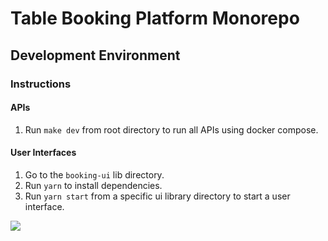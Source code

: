 # Table Booking Platform Monorepo

## Development Environment

### Instructions

#### APIs

1. Run `make dev` from root directory to run all APIs using docker compose.

#### User Interfaces

1. Go to the `booking-ui` lib directory. 
1. Run `yarn` to install dependencies.
1. Run `yarn start` from a specific ui library directory to start a user interface.

![](https://images.pexels.com/photos/1267708/pexels-photo-1267708.jpeg?cs=srgb&dl=four-women-sitting-on-benches-outside-building-1267708.jpg&fm=jpg)
